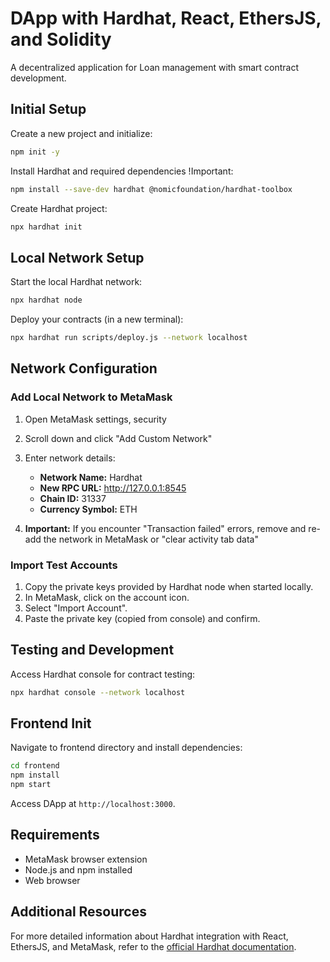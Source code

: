 
# DApp with Hardhat, React, EthersJS, and Solidity

A decentralized application for Loan management with smart contract development.

## Initial Setup

Create a new project and initialize:

```bash
npm init -y
```

Install Hardhat and required dependencies !Important:

```bash
npm install --save-dev hardhat @nomicfoundation/hardhat-toolbox
```

Create Hardhat project:

```bash
npx hardhat init
```

## Local Network Setup

Start the local Hardhat network:

```bash
npx hardhat node
```

Deploy your contracts (in a new terminal):

```bash
npx hardhat run scripts/deploy.js --network localhost
```

## Network Configuration

### Add Local Network to MetaMask

1. Open MetaMask settings, security
2. Scroll down and click "Add Custom Network"
3. Enter network details:
    - **Network Name:** Hardhat
    - **New RPC URL:** http://127.0.0.1:8545
    - **Chain ID:** 31337
    - **Currency Symbol:** ETH

4. **Important:** If you encounter "Transaction failed" errors, remove and re-add the network in MetaMask or "clear activity tab data"

### Import Test Accounts

1. Copy the private keys provided by Hardhat node when started locally.
2. In MetaMask, click on the account icon.
3. Select "Import Account".
4. Paste the private key (copied from console) and confirm.

## Testing and Development

Access Hardhat console for contract testing:

```bash
npx hardhat console --network localhost
```

## Frontend Init

Navigate to frontend directory and install dependencies:

```bash
cd frontend
npm install
npm start
```

Access DApp at `http://localhost:3000`.

## Requirements

- MetaMask browser extension
- Node.js and npm installed
- Web browser

## Additional Resources

For more detailed information about Hardhat integration with React, EthersJS, and MetaMask, refer to the [official Hardhat documentation](https://hardhat.org).
